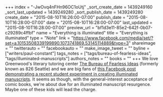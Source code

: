 +++
index = "-JwOvq4nFHn96OC1oUtj"
_sort_create_date = 1439249160
_sort_last_updated = 1439249280
_sort_publish_date = 1439249280
create_date = "2015-08-10T16:26:00-07:00"
publish_date = "2015-08-10T16:28:00-07:00"
date = "2015-08-10T16:28:00-07:00"
last_updated = "2015-08-10T16:28:00-07:00"
preview_url = "bf1d3e11-85e2-642f-0b07-c29289c4ffbf"
name = "Everything is illuminated"
title = "Everything is illuminated"
type = "Note"
link = "https://www.facebook.com/media/set/?set=a.10153508339199890.1073741869.53145114889&type=3"
shareimage = ""
twitterauto = ""
facebookauto = ""
make_image_tweet = ""
byline = ["writers/paul-constant"]
tags_notes = ["tags/bureau-of-fearless-ideas", "tags/illuminated-manuscripts"]
authors_notes = ""
books = ""
+++
We love Greenwood's literary tutoring center [The Bureau of Fearless Ideas](http://fearlessideas.org/about/about-bfi/) (formerly known as 826 Seattle) and we are big fans of [this Facebook post demonstrating a recent student experiment in creating illuminated manuscripts](https://www.facebook.com/media/set/?set=a.10153508339199890.1073741869.53145114889&type=3). It seems as though, with the general-interest acceptance of comic books, we're about due for an illuminated manuscript resurgence. Maybe one of these kids will lead the charge.
